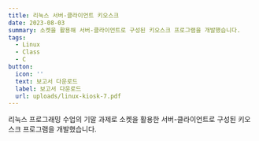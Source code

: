 ```yaml
---
title: 리눅스 서버-클라이언트 키오스크
date: 2023-08-03
summary: 소켓을 활용해 서버-클라이언트로 구성된 키오스크 프로그램을 개발했습니다.
tags:
  - Linux
  - Class
  - C
button:
  icon: ''
  text: 보고서 다운로드
  label: 보고서 다운로드
  url: uploads/linux-kiosk-7.pdf
---
```


리눅스 프로그래밍 수업의 기말 과제로 소켓을 활용한 서버-클라이언트로 구성된 키오스크 프로그램을 개발했습니다.
<!-- more -->